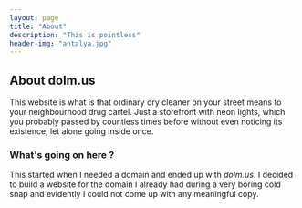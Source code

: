 ```yaml
---
layout: page
title: "About"
description: "This is pointless"
header-img: "antalya.jpg"
---
```


## About dolm.us

This website is what is that ordinary dry cleaner on your street means to your
neighbourhood drug cartel. Just a storefront with neon lights, which you probably
passed by countless times before without even noticing its existence, let alone
going inside once.

### What's going on here ?

This started when I needed a domain and ended up with _dolm.us_.
I decided to build a website for the domain I already had during a very boring
cold snap and evidently I could not come up with any meaningful copy.
